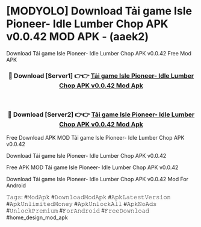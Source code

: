 # [MODYOLO] Download Tải game Isle Pioneer- Idle Lumber Chop APK v0.0.42 MOD APK - (aaek2)
Download Tải game Isle Pioneer- Idle Lumber Chop APK v0.0.42 Free Mod APK

<div align="center">
<h3>🔴 Download [Server1] 👉👉 <a href="https://apk-comot.site?title=Tải_game_Isle_Pioneer-_Idle_Lumber_Chop_APK_v0.0.42">Tải game Isle Pioneer- Idle Lumber Chop APK v0.0.42 Mod Apk</a></h3><br>

<h3>🔴 Download [Server2] 👉👉 <a href="https://apk-comot.site?title=Tải_game_Isle_Pioneer-_Idle_Lumber_Chop_APK_v0.0.42">Tải game Isle Pioneer- Idle Lumber Chop APK v0.0.42 Mod Apk</a></h3>
</div>


Free Download APK MOD Tải game Isle Pioneer- Idle Lumber Chop APK v0.0.42

Download Tải game Isle Pioneer- Idle Lumber Chop APK v0.0.42 

Free APK MOD Tải game Isle Pioneer- Idle Lumber Chop APK v0.0.42 

Download Tải game Isle Pioneer- Idle Lumber Chop APK v0.0.42 Mod For Android

𝚃𝚊𝚐𝚜: #𝙼𝚘𝚍𝙰𝚙𝚔 #𝙳𝚘𝚠𝚗𝚕𝚘𝚊𝚍𝙼𝚘𝚍𝙰𝚙𝚔 #𝙰𝚙𝚔𝙻𝚊𝚝𝚎𝚜𝚝𝚅𝚎𝚛𝚜𝚒𝚘𝚗 #𝙰𝚙𝚔𝚄𝚗𝚕𝚒𝚖𝚒𝚝𝚎𝚍𝙼𝚘𝚗𝚎𝚢 #𝙰𝚙𝚔𝚄𝚗𝚕𝚘𝚌𝚔𝙰𝚕𝚕 #𝙰𝚙𝚔𝙽𝚘𝙰𝚍𝚜 #𝚄𝚗𝚕𝚘𝚌𝚔𝙿𝚛𝚎𝚖𝚒𝚞𝚖 #𝙵𝚘𝚛𝙰𝚗𝚍𝚛𝚘𝚒𝚍 #𝙵𝚛𝚎𝚎𝙳𝚘𝚠𝚗𝚕𝚘𝚊𝚍 #home_design_mod_apk